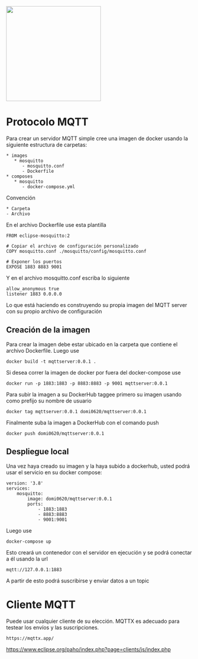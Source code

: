 <img width="256" src="https://www.icesi.edu.co/launiversidad/images/La_universidad/logo_icesi.png">

# Protocolo MQTT
Para crear un servidor MQTT simple cree una imagen de docker usando la siguiente estructura de carpetas:


```
* images
   * mosquitto
      - mosquitto.conf
      - Dockerfile  
* composes
   * mosquitto
      - docker-compose.yml
```
Convención
```
* Carpeta
- Archivo
```

En el archivo Dockerfile use esta plantilla

```
FROM eclipse-mosquitto:2

# Copiar el archivo de configuración personalizado
COPY mosquitto.conf ./mosquitto/config/mosquitto.conf

# Exponer los puertos
EXPOSE 1883 8883 9001
```

Y en el archivo mosquitto.conf escriba lo siguiente
```
allow_anonymous true
listener 1883 0.0.0.0
```

Lo que está haciendo es construyendo su propia imagen del MQTT server con su propio archivo de configuración

## Creación de la imagen
Para crear la imagen debe estar ubicado en la carpeta que contiene el archivo Dockerfile. Luego use

```
docker build -t mqttserver:0.0.1 .
```
Si desea correr la imagen de docker por fuera del docker-compose use
```                           
docker run -p 1883:1883 -p 8883:8883 -p 9001 mqttserver:0.0.1
```
Para subir la imagen a su DockerHub taggee primero su imagen usando como prefijo su nombre de usuario
```
docker tag mqttserver:0.0.1 domi0620/mqttserver:0.0.1
```
Finalmente suba la imagen a DockerHub con el comando push
```  
docker push domi0620/mqttserver:0.0.1 
```
## Despliegue local


Una vez haya creado su imagen y la haya subido a dockerhub, usted podrá usar el servicio en su docker compose:

```
version: '3.8'
services:
    mosquitto:
        image: domi0620/mqttserver:0.0.1
        ports:
            - 1883:1883
            - 8883:8883
            - 9001:9001
```


Luego use
```
docker-compose up
```

Esto creará un contenedor con el servidor en ejecución y se podrá conectar a él usando la url

```
mqtt://127.0.0.1:1883
```

A partir de esto podrá suscribirse y enviar datos a un topic

# Cliente MQTT

Puede usar cualquier cliente de su elección. MQTTX es adecuado para testear los envíos y las suscripciones.
```
https://mqttx.app/
```

https://www.eclipse.org/paho/index.php?page=clients/js/index.php

